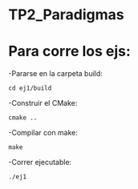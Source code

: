 # TP2_Paradigmas

# Para corre los ejs:
-Pararse en la carpeta build: 

    cd ej1/build

-Construir el CMake:

    cmake ..

-Compilar con make:

    make

-Correr ejecutable:

    ./ej1